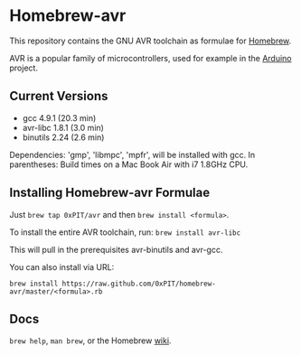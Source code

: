 Homebrew-avr
============
This repository contains the GNU AVR toolchain as formulae for [Homebrew](https://github.com/mxcl/homebrew).

AVR is a popular family of microcontrollers, used for example in the [Arduino](http://arduino.cc) project.

Current Versions
----------------
- gcc 4.9.1 (20.3 min)
- avr-libc 1.8.1 (3.0 min)
- binutils 2.24 (2.6 min)

Dependencies: 'gmp', 'libmpc', 'mpfr', will be installed with gcc.
In parentheses: Build times on a Mac Book Air with i7 1.8GHz CPU.

Installing Homebrew-avr Formulae
--------------------------------
Just `brew tap 0xPIT/avr` and then `brew install <formula>`.

To install the entire AVR toolchain, run:
`brew install avr-libc`

This will pull in the prerequisites avr-binutils and avr-gcc.

You can also install via URL:

```
brew install https://raw.github.com/0xPIT/homebrew-avr/master/<formula>.rb
```

Docs
----
`brew help`, `man brew`, or the Homebrew [wiki][].

[wiki]:http://wiki.github.com/mxcl/homebrew
[homebrew-dupes]:https://github.com/Homebrew/homebrew-dupes
[homebrew-versions]:https://github.com/Homebrew/homebrew-versions
